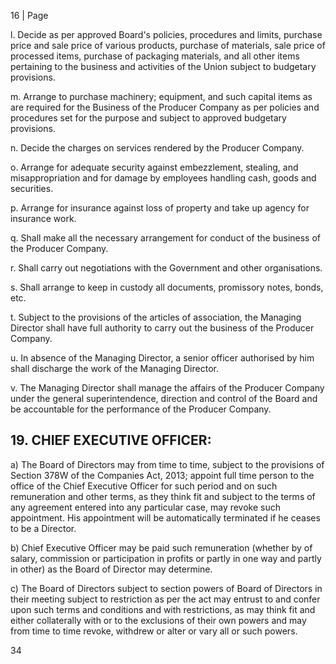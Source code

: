 16 | Page

l. Decide as per approved Board's policies, procedures and limits, purchase price and sale price of various products, purchase of materials, sale price of processed items, purchase of packaging materials, and all other items pertaining to the business and activities of the Union subject to budgetary provisions.

m. Arrange to purchase machinery; equipment, and such capital items as are required for the Business of the Producer Company as per policies and procedures set for the purpose and subject to approved budgetary provisions.

n. Decide the charges on services rendered by the Producer Company.

o. Arrange for adequate security against embezzlement, stealing, and misappropriation and for damage by employees handling cash, goods and securities.

p. Arrange for insurance against loss of property and take up agency for insurance work.

q. Shall make all the necessary arrangement for conduct of the business of the Producer Company.

r. Shall carry out negotiations with the Government and other organisations.

s. Shall arrange to keep in custody all documents, promissory notes, bonds, etc.

t. Subject to the provisions of the articles of association, the Managing Director shall have full authority to carry out the business of the Producer Company.

u. In absence of the Managing Director, a senior officer authorised by him shall discharge the work of the Managing Director.

v. The Managing Director shall manage the affairs of the Producer Company under the general superintendence, direction and control of the Board and be accountable for the performance of the Producer Company.

## 19. CHIEF EXECUTIVE OFFICER:

a) The Board of Directors may from time to time, subject to the provisions of Section 378W of the Companies Act, 2013; appoint full time person to the office of the Chief Executive Officer for such period and on such remuneration and other terms, as they think fit and subject to the terms of any agreement entered into any particular case, may revoke such appointment. His appointment will be automatically terminated if he ceases to be a Director.

b) Chief Executive Officer may be paid such remuneration (whether by of salary, commission or participation in profits or partly in one way and partly in other) as the Board of Director may determine.

c) The Board of Directors subject to section powers of Board of Directors in their meeting subject to restriction as per the act may entrust to and confer upon such terms and conditions and with restrictions, as may think fit and either collaterally with or to the exclusions of their own powers and may from time to time revoke, withdrew or alter or vary all or such powers.

34